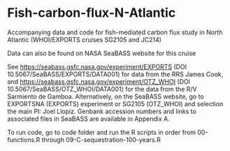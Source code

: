 # Fish-carbon-flux-N-Atlantic
Accompanying data and code for fish-mediated carbon flux study in North Atlantic (WHOI/EXPORTS cruises SG2105 and JC214)

Data can also be found on NASA SeaBASS website for this cruise

See https://seabass.gsfc.nasa.gov/experiment/EXPORTS (DOI 10.5067/SeaBASS/EXPORTS/DATA001) for data from the RRS James Cook, and https://seabass.gsfc.nasa.gov/experiment/OTZ_WHOI (DOI 10.5067/SeaBASS/OTZ_WHOI/DATA001) for the data from the R/V Sarmiento de Gamboa. Alternatively, on the SeaBASS website, go to EXPORTSNA (EXPORTS) experiment or SG2105 (OTZ_WHOI) and selection the main PI: Joel Llopiz. Genbank accession numbers and links to associated files in SeaBASS are available in Appendix A. 

To run code, go to code folder and run the R scripts in order from 00-functions.R through 09-C-sequestration-100-years.R